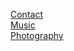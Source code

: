 [Contact](mailto:amritmanhas11@gmail.com "Email me")  
[Music](https://soundcloud.com/amritmanhas "My Soundcloud")  
[Photography](https://flickr.com/photos/190498305@N02/ "My Flickr")  
